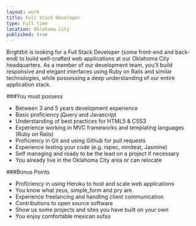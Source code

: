 ```yaml
---
layout: work
title: Full Stack Developer
type: Full time
location: Oklahoma City
published: true
---
```

Brightbit is looking for a Full Stack Developer (some front-end and back-end) to build well-crafted web applications at our Oklahoma City headquarters. As a member of our development team, you'll build responsive and elegant interfaces using Ruby on Rails and similar technologies, while possessing a deep understanding of our entire application stack.

###You must possess
* Between 3 and 5 years development experience
* Basic proficiency jQuery and Javascript
* Understanding of best practices for HTML5 & CSS3
* Experience working in MVC frameworks and templating languages (Ruby on Rails)
* Proficiency in Git and using Github for pull requests
* Experience testing your code (e.g. rspec, minitest, Jasmine)
* Self managing and ready to be the lead on a project if necessary
* You already live in the Oklahoma City area or can relocate

###Bonus Points
* Proficiency in using Heroku to host and scale web applications
* You know what zeus, simple_form and pry are.
* Experience freelancing and handling client communication
* Contributions to open source software
* Show us some projects and sites you have built on your own
* You enjoy comfortable mexican sofas

